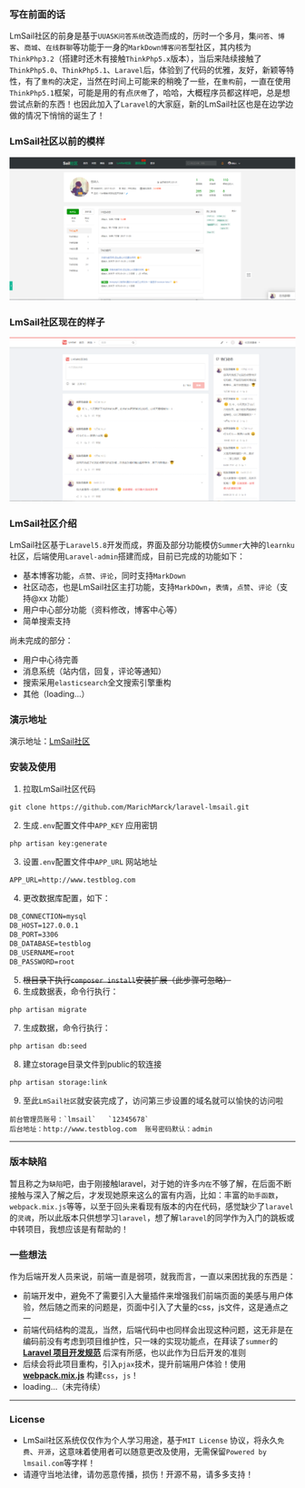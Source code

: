 ### 写在前面的话  

LmSail社区的前身是基于`UUASK问答系统`改造而成的，历时一个多月，集`问答`、`博客`、`商城`、`在线群聊`等功能于一身的`MarkDown博客问答`型社区，其内核为`ThinkPhp3.2`（搭建时还木有接触`ThinkPhp5.x`版本），当后来陆续接触了`ThinkPhp5.0`、`ThinkPhp5.1`、`Laravel`后，体验到了代码的优雅，友好，新颖等特性，有了`重构`的决定，当然在时间上可能来的稍晚了一些，在`重构`前，一直在使用`ThinkPhp5.1`框架，可能是用的有点`厌倦`了，哈哈，大概程序员都这样吧，总是想尝试点新的东西！也因此加入了`Laravel`的大家庭，新的LmSail社区也是在边学边做的情况下悄悄的诞生了！  

### LmSail社区以前的模样  

![LmSail年轻时](https://github.com/MarichMarck/laravel-lmsail/blob/master/preview/old.png)

### LmSail社区现在的样子  

![laravel-lmsail](https://github.com/MarichMarck/laravel-lmsail/blob/master/preview/new.png)

### LmSail社区介绍  
LmSail社区基于`Laravel5.8`开发而成，界面及部分功能模仿`Summer`大神的`learnku`社区，后端使用`Laravel-admin`搭建而成，目前已完成的功能如下：  
* 基本博客功能，`点赞`、`评论`，同时支持`MarkDown`
* 社区动态，也是LmSail社区主打功能，支持`MarkDOwn`，`表情`，`点赞`、`评论`（支持@xx 功能）  
* 用户中心部分功能（资料修改，博客中心等）
* 简单搜索支持

尚未完成的部分：  

* 用户中心待完善
* 消息系统（站内信，回复，评论等通知）
* 搜索采用`elasticsearch`全文搜索引擎重构
* 其他（loading...）  

### 演示地址  

演示地址：[LmSail社区](http://www.lmsail.com)

### 安装及使用  
1. 拉取LmSail社区代码  
```
git clone https://github.com/MarichMarck/laravel-lmsail.git
```
2. 生成`.env`配置文件中`APP_KEY` 应用密钥
```
php artisan key:generate
```
3. 设置`.env`配置文件中`APP_URL` 网站地址
```
APP_URL=http://www.testblog.com
```
4. 更改数据库配置，如下：  
```
DB_CONNECTION=mysql
DB_HOST=127.0.0.1
DB_PORT=3306
DB_DATABASE=testblog
DB_USERNAME=root
DB_PASSWORD=root
```
5. ~~根目录下执行`composer install`安装扩展（此步骤可忽略）~~
6. 生成数据表，命令行执行：
```
php artisan migrate
```
7. 生成数据，命令行执行：
```
php artisan db:seed
```
8. 建立storage目录文件到public的软连接
```
php artisan storage:link 
```
9. 至此`LmSail社区`就安装完成了，访问第三步设置的域名就可以愉快的访问啦
```
前台管理员账号：`lmsail`   `12345678`
后台地址：http://www.testblog.com  账号密码默认：admin  
```

-----


### 版本缺陷  

暂且称之为`缺陷`吧，由于刚接触laravel，对于她的许多`内在`不够了解，在后面不断接触与深入了解之后，才发现她原来这么的富有内涵，比如：丰富的`助手函数`，`webpack.mix.js`等等，以至于回头来看现有版本的内在代码，感觉缺少了`laravel`的`灵魂`，所以此版本只供想学习`laravel`，想了解`laravel`的同学作为入门的跳板或中转项目，我想应该是有帮助的！ 


### 一些想法  

作为后端开发人员来说，前端一直是弱项，就我而言，一直以来困扰我的东西是：
* 前端开发中，避免不了需要引入大量插件来增强我们前端页面的美感与用户体验，然后随之而来的问题是，页面中引入了大量的css，js文件，这是通点之一
* 前端代码结构的混乱，当然，后端代码中也同样会出现这种问题，这无非是在编码前没有考虑到项目维护性，只一味的实现功能点，在拜读了`summer`的 **[Laravel 项目开发规范](https://learnku.com/docs/laravel-specification/5.5)** 后深有所感，也以此作为日后开发的准则
* 后续会将此项目重构，引入`pjax`技术，提升前端用户体验！使用 **[webpack.mix.js](https://learnku.com/docs/laravel/5.5/mix/1307#plain-css)** 构建`css`，`js`！
* loading...（未完待续）  

-----


### License  

* LmSail社区系统仅仅作为个人学习用途，基于`MIT License` 协议，将永久`免费`、`开源`，这意味着使用者可以随意更改及使用，无需保留`Powered by lmsail.com`等字样！  
* 请遵守当地法律，请勿恶意传播，损伤！开源不易，请多多支持！

